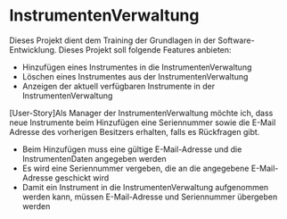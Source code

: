# InstrumentenVerwaltung
Dieses Projekt dient dem Training der Grundlagen in der Software-Entwicklung.
Dieses Projekt soll folgende Features anbieten: 
* Hinzufügen eines Instrumentes in die InstrumentenVerwaltung
* Löschen eines Instrumentes aus der InstrumentenVerwaltung
* Anzeigen der aktuell verfügbaren Instrumente in der InstrumentenVerwaltung

[User-Story]Als Manager der InstrumentenVerwaltung möchte ich, dass neue Instrumente beim Hinzufügen eine Seriennummer sowie die E-Mail Adresse des vorherigen Besitzers erhalten, falls es Rückfragen gibt. 
* Beim Hinzufügen muss eine gültige E-Mail-Adresse und die InstrumentenDaten angegeben werden
* Es wird eine Seriennummer vergeben, die an die angegebene E-Mail-Adresse geschickt wird
* Damit ein Instrument in die InstrumentenVerwaltung aufgenommen werden kann, müssen E-Mail-Adresse und Seriennummer übergeben werden
